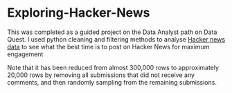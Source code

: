 # Exploring-Hacker-News
This was completed as a guided project on the Data Analyst path on Data Quest. 
I used python cleaning and filtering methods to analyse [Hacker news data](https://www.kaggle.com/hacker-news/hacker-news-posts) to see what the best time is to post on Hacker News for maximum engagement

Note that it has been reduced from almost 300,000 rows to approximately 20,000 rows by removing all submissions that did not receive any comments, and then randomly sampling from the remaining submissions. 
